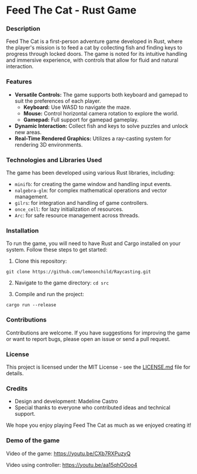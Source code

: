 # Feed The Cat - Rust Game

### Description
Feed The Cat is a first-person adventure game developed in Rust, where the player's mission is to feed a cat by collecting fish and finding keys to progress through locked doors. The game is noted for its intuitive handling and immersive experience, with controls that allow for fluid and natural interaction.

### Features
- **Versatile Controls:** The game supports both keyboard and gamepad to suit the preferences of each player.
  - **Keyboard:** Use WASD to navigate the maze.
  - **Mouse:** Control horizontal camera rotation to explore the world.
  - **Gamepad:** Full support for gamepad gameplay.
- **Dynamic Interaction:** Collect fish and keys to solve puzzles and unlock new areas.
- **Real-Time Rendered Graphics:** Utilizes a ray-casting system for rendering 3D environments.

### Technologies and Libraries Used
The game has been developed using various Rust libraries, including:
- `minifb`: for creating the game window and handling input events.
- `nalgebra-glm`: for complex mathematical operations and vector management.
- `gilrs`: for integration and handling of game controllers.
- `once_cell`: for lazy initialization of resources.
- `Arc`: for safe resource management across threads.

### Installation
To run the game, you will need to have Rust and Cargo installed on your system. Follow these steps to get started:

1. Clone this repository:

`git clone https://github.com/lemoonchild/Raycasting.git`

2. Navigate to the game directory:
`cd src`

3. Compile and run the project:

`cargo run --release`

### Contributions
Contributions are welcome. If you have suggestions for improving the game or want to report bugs, please open an issue or send a pull request.

### License
This project is licensed under the MIT License - see the [LICENSE.md](LICENSE.md) file for details.

### Credits
- Design and development: Madeline Castro
- Special thanks to everyone who contributed ideas and technical support.

We hope you enjoy playing Feed The Cat as much as we enjoyed creating it!

### Demo of the game 

Video of the game: https://youtu.be/CXb7RXPuzyQ


Video using controller: https://youtu.be/aa15qhOOoo4 


